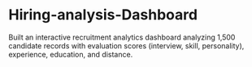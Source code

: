 # Hiring-analysis-Dashboard
Built an interactive recruitment analytics dashboard analyzing 1,500 candidate records with evaluation scores (interview, skill, personality), experience, education, and distance.
